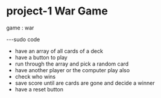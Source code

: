 # project-1 War Game


game : war

---sudo code

- have an array of all cards of a deck
- have a button to play
- run through the array and pick a random card 
- have another player or the computer play also
- check who wins
- save score until are cards are gone and decide a winner
- have a reset button